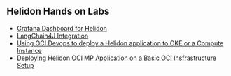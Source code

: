 ## Helidon Hands on Labs

* [Grafana Dashboard for Helidon](grafana/README.md)
* [LangChain4J Integration](langchain4j/README.md)
* [Using OCI Devops to deploy a Helidon application to OKE or a Compute Instance](oci-devops/README.md)
* [Deploying Helidon OCI MP Application on a Basic OCI Insfrastructure Setup](oci-basic-setup/README.md)
